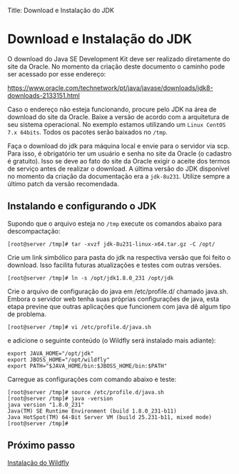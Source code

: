 Title: Download e Instalação do JDK

# Download e Instalação do JDK

O download do Java SE Development Kit deve ser realizado diretamente do site da Oracle. No momento da criação deste documento o caminho pode ser acessado por esse endereço:

https://www.oracle.com/technetwork/pt/java/javase/downloads/jdk8-downloads-2133151.html

Caso o endereço não esteja funcionando, procure pelo JDK na área de download do site da Oracle. Baixe a versão de acordo com a arquitetura de seu sistema operacional. No exemplo estamos utilizando um `Linux CentOS 7.x 64bits`. Todos os pacotes serão baixados no `/tmp`.

Faça o download do jdk para máquina local e envie para o servidor via scp. Para isso, é obrigatório ter um usuário e senha no site da Oracle (o cadastro é gratuito). Isso se deve ao fato do site da Oracle exigir o aceite dos termos de serviço antes de realizar o download. A última versão do JDK disponível no momento da criação da documentação era a `jdk-8u231`. Utilize sempre a último patch da versão recomendada.

## Instalando e configurando o JDK

Supondo que o arquivo esteja no `/tmp` execute os comandos abaixo para descompactação:

``` shell
[root@server /tmp]# tar -xvzf jdk-8u231-linux-x64.tar.gz -C /opt/
```
Crie um link simbólico para pasta do jdk na respectiva versão que foi feito o download. Isso facilita futuras atualizações e testes com outras versões.

``` shell
[root@server /tmp]# ln -s /opt/jdk1.8.0_231 /opt/jdk
```

Crie o arquivo de configuração do java em /etc/profile.d/ chamado java.sh. Embora o servidor web tenha suas próprias configurações de java, esta etapa previne que outras aplicações que funcionem com java dê algum tipo de problema.

``` shell
[root@server /tmp]# vi /etc/profile.d/java.sh
```

e adicione o seguinte conteúdo (o Wildfly será instalado mais adiante):

``` shell
export JAVA_HOME="/opt/jdk"
export JBOSS_HOME="/opt/wildfly"
export PATH="$JAVA_HOME/bin:$JBOSS_HOME/bin:$PATH"
```
Carregue as configurações com comando abaixo e teste:

``` shell
[root@server /tmp]# source /etc/profile.d/java.sh
[root@server /tmp]# java -version
java version "1.8.0_231"
Java(TM) SE Runtime Environment (build 1.8.0_231-b11)
Java HotSpot(TM) 64-Bit Server VM (build 25.231-b11, mixed mode)
[root@server /tmp]#
```

## Próximo passo

[Instalação do Wildfly][1]

[1]:/citsmart-platform-8/get-started/installation-and-upgrade/perform-installation/install-wildfly.html
